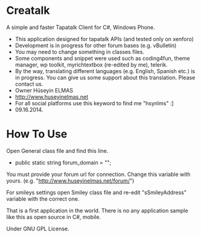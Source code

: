 Creatalk
========

A simple and faster Tapatalk Client for C#, Windows Phone.

 * This application designed for tapatalk APIs (and tested only on xenforo)
 * Development is in progress for other forum bases (e.g. vBulletin)
 * You may need to change something in classes files.
 * Some components and snippet were used such as coding4fun, theme manager, wp toolkit, myrichtextbox (re-edited by me), telerik.
 * By the way, translating different languages (e.g. English, Spanish etc.) is in progress. You can give us some support about this translation. Please contact us.
 * Owner Hüseyin ELMAS
 * http://www.huseyinelmas.net
 * For all social platforms use this keyword to find me "hsynlms" :]
 * 09.16.2014.

How To Use
========

Open General class file and find this line.
* public static string forum_domain = "";

You must provide your forum url for connection. Change this variable with yours. (e.g. "http://www.huseyinelmas.net/forum/")

For smileys settings open Smiley class file and re-edit "sSmileyAddress" variable with the correct one.

That is a first application in the world. There is no any application sample like this as open source in C#, mobile.

Under GNU GPL License.
